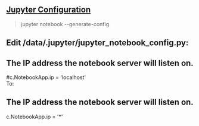
## [Jupyter Configuration](http://testnb.readthedocs.io/en/stable/examples/Notebook/Configuring%20the%20Notebook%20and%20Server.html)
>jupyter notebook --generate-config

## Edit /data/.jupyter/jupyter_notebook_config.py:

 ## The IP address the notebook server will listen on.  
 #c.NotebookApp.ip = 'localhost'  
To:  
 ## The IP address the notebook server will listen on.  
 c.NotebookApp.ip = '*'  
 
